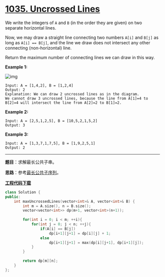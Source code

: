 # [1035. Uncrossed Lines](https://leetcode.com/problems/uncrossed-lines/)

We write the integers of `A` and `B` (in the order they are given) on two separate horizontal lines.

Now, we may draw a straight line connecting two numbers `A[i]` and `B[j]` as long as `A[i] == B[j]`, and the line we draw does not intersect any other connecting (non-horizontal) line.

Return the maximum number of connecting lines we can draw in this way.

 

**Example 1:**

![img](https://assets.leetcode.com/uploads/2019/04/26/142.png)




```
Input: A = [1,4,2], B = [1,2,4]
Output: 2
Explanation: We can draw 2 uncrossed lines as in the diagram.
We cannot draw 3 uncrossed lines, because the line from A[1]=4 to B[2]=4 will intersect the line from A[2]=2 to B[1]=2.
```

**Example 2:**

```
Input: A = [2,5,1,2,5], B = [10,5,2,1,5,2]
Output: 3
```

**Example 3:**

```
Input: A = [1,3,7,1,7,5], B = [1,9,2,5,1]
Output: 2
```

-----

**题目**：求解最长公共子串。

**思路**：参考[最长公共子序列](https://blog.csdn.net/grllery/article/details/88357373)。

[**工程代码下载**](https://github.com/shenkh/leetcode)

```cpp
class Solution {
public:
    int maxUncrossedLines(vector<int>& A, vector<int>& B) {
        int m = A.size(), n = B.size();
        vector<vector<int>> dp(m+1, vector<int>(n+1));
        
        for(int i = 0; i < m; ++i){
            for(int j = 0; j < n; ++j){
                if(A[i] == B[j])
                    dp[i+1][j+1] = dp[i][j] + 1;
                else
                    dp[i+1][j+1] = max(dp[i][j+1], dp[i+1][j]);
            }
        }
        
        return dp[m][n];
    }
};
```
